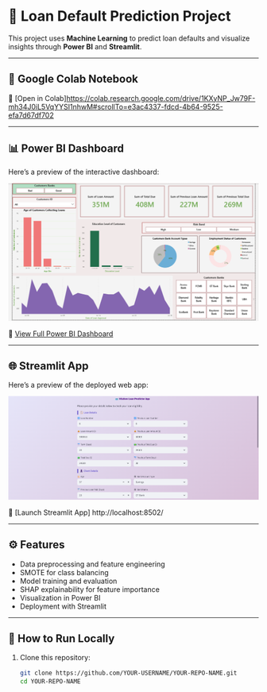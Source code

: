 # 🏦 Loan Default Prediction Project

This project uses **Machine Learning** to predict loan defaults and visualize insights through **Power BI** and **Streamlit**.

---

## 📂 Google Colab Notebook
🔗 [Open in Colab]https://colab.research.google.com/drive/1KXyNP_Jw79F-mh34J0iL5VqYYSI1nhwM#scrollTo=e3ac4337-fdcd-4b64-9525-efa7d67df702

---

## 📊 Power BI Dashboard
Here’s a preview of the interactive dashboard:

![Power BI Dashboard Screenshot](https://github.com/Gogathebrains4/loan_predicton_application/blob/main/Power%20Bi%20Dashboard.png)  

🔗 [View Full Power BI Dashboard](https://github.com/Gogathebrains4/loan_predicton_application/blob/main/20250821_Wisdom_Ogbeche_PowerBi_%20Axia_Project.pbix)

---

## 🌐 Streamlit App
Here’s a preview of the deployed web app:

![Streamlit App Screenshot](https://github.com/Gogathebrains4/loan_predicton_application/blob/main/Streamlit%20Layout.png)  


🔗 [Launch Streamlit App] http://localhost:8502/

---

## ⚙️ Features
- Data preprocessing and feature engineering  
- SMOTE for class balancing  
- Model training and evaluation  
- SHAP explainability for feature importance  
- Visualization in Power BI  
- Deployment with Streamlit  

---

## 📜 How to Run Locally
1. Clone this repository:  
   ```bash
   git clone https://github.com/YOUR-USERNAME/YOUR-REPO-NAME.git
   cd YOUR-REPO-NAME
